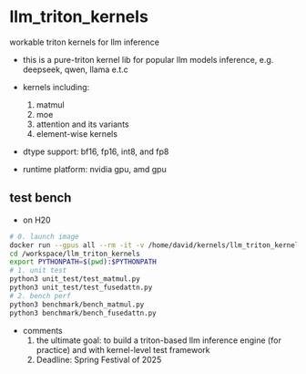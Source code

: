 # llm_triton_kernels

workable triton kernels for llm inference

* this is a pure-triton kernel lib for popular llm models inference, e.g. deepseek, qwen, llama e.t.c 

* kernels including: 
    1. matmul
    2. moe 
    3. attention and its variants 
    4. element-wise kernels 

* dtype support: bf16, fp16, int8, and fp8 
* runtime platform: nvidia gpu, amd gpu 



## test bench 

* on H20

```sh
# 0. launch image 
docker run --gpus all --rm -it -v /home/david/kernels/llm_triton_kernels:/workspace/llm_triton_kernels -w /workspace  nvcr.io/nvidia/pytorch:24.11-py3
cd /workspace/llm_triton_kernels 
export PYTHONPATH=$(pwd):$PYTHONPATH
# 1. unit test 
python3 unit_test/test_matmul.py 
python3 unit_test/test_fusedattn.py 
# 2. bench perf 
python3 benchmark/bench_matmul.py 
python3 benchmark/bench_fusedattn.py


```























* comments 
    1. the ultimate goal: to build a triton-based llm inference engine (for practice) and with kernel-level test framework 
    2. Deadline: Spring Festival of 2025 







